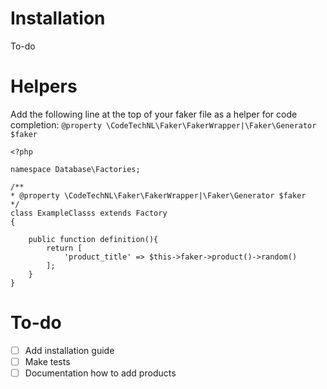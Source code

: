 # Installation
To-do

# Helpers

Add the following line at the top of your faker file as a helper for code completion:
`@property \CodeTechNL\Faker\FakerWrapper|\Faker\Generator $faker`


```
<?php

namespace Database\Factories;

/**
* @property \CodeTechNL\Faker\FakerWrapper|\Faker\Generator $faker
*/
class ExampleClasss extends Factory 
{

    public function definition(){
        return [
            'product_title' => $this->faker->product()->random()
        ];
    }
}
```

# To-do
 - [ ] Add installation guide
 - [ ] Make tests
 - [ ] Documentation how to add products
